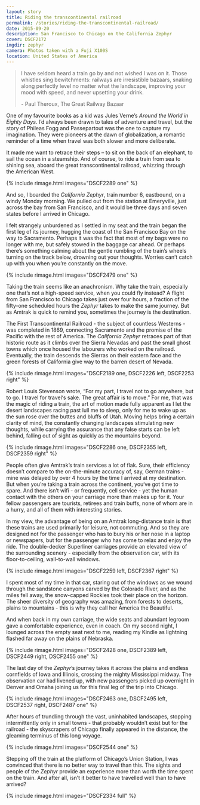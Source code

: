 ```yaml
---
layout: story
title: Riding the transcontinental railroad
permalink: /stories/riding-the-transcontinental-railroad/
date: 2015-09-20
description: San Francisco to Chicago on the California Zephyr
cover: DSCF2172
imgdir: zephyr
camera: Photos taken with a Fuji X100S
location: United States of America
---
```


> I have seldom heard a train go by and not wished I was on it. Those whistles sing bewitchments: railways are irresistible bazaars, snaking along perfectly level no matter what the landscape, improving your mood with speed, and never upsetting your drink.
>
> \- Paul Theroux, The Great Railway Bazaar

One of my favourite books as a kid was Jules Verne’s _Around the World in Eighty Days_. I’d always been drawn to tales of adventure and travel, but the story of Phileas Fogg and Passepartout was the one to capture my imagination. They were pioneers at the dawn of globalization, a romantic reminder of a time when travel was both slower and more deliberate.

It made me want to retrace their steps – to sit on the back of an elephant, to sail the ocean in a steamship. And of course, to ride a train from sea to shining sea, aboard the great transcontinental railroad, whizzing through the American West.

{% include rimage.html images="DSCF2289 one" %}

And so, I boarded the _California Zephyr_, train number 6, eastbound, on a windy Monday morning. We pulled out from the station at Emeryville, just across the bay from San Francisco, and it would be three days and seven states before I arrived in Chicago.

I felt strangely unburdened as I settled in my seat and the train began the first leg of its journey, hugging the coast of the San Francisco Bay on the way to Sacramento. Perhaps it was the fact that most of my bags were no longer with me, but safely stowed in the baggage car ahead. Or perhaps there’s something calming about the gentle rumbling of the train’s wheels turning on the track below, drowning out your thoughts. Worries can’t catch up with you when you’re constantly on the move.

{% include rimage.html images="DSCF2479 one" %}

Taking the train seems like an anachronism. Why take the train, especially one that’s not a high-speed service, when you could fly instead? A flight from San Francisco to Chicago takes just over four hours, a fraction of the fifty-one scheduled hours the _Zephyr_ takes to make the same journey. But as Amtrak is quick to remind you, sometimes the journey is the destination.

The First Transcontinental Railroad - the subject of countless Westerns - was completed in 1869, connecting Sacramento and the promise of the Pacific with the rest of America. The _California Zephyr_ retraces part of that historic route as it climbs over the Sierra Nevadas and past the small ghost towns which once housed the labourers who worked on the railroad. Eventually, the train descends the Sierras on their eastern face and the green forests of California give way to the barren desert of Nevada.

{% include rimage.html images="DSCF2189 one, DSCF2226 left, DSCF2253 right" %}

Robert Louis Stevenson wrote, “For my part, I travel not to go anywhere, but to go. I travel for travel‘s sake. The great affair is to move.” For me, that was the magic of riding a train, the art of motion made fully apparent as I let the desert landscapes racing past lull me to sleep, only for me to wake up as the sun rose over the buttes and bluffs of Utah. Moving helps bring a certain clarity of mind, the constantly changing landscapes stimulating new thoughts, while carrying the assurance that any false starts can be left behind, falling out of sight as quickly as the mountains beyond.

{% include rimage.html images="DSCF2286 one, DSCF2355 left, DSCF2359 right" %}

People often give Amtrak’s train services a lot of flak. Sure, their efficiency doesn’t compare to the on-the-minute accuracy of, say, German trains - mine was delayed by over 4 hours by the time I arrived at my destination. But when you’re taking a train across the continent, you‘ve got time to spare. And there isn’t wifi - or frequently, cell service - yet the human contact with the others on your carriage more than makes up for it. Your fellow passengers are tourists, retirees and train buffs, none of whom are in a hurry, and all of them with interesting stories.

In my view, the advantage of being on an Amtrak long-distance train is that these trains are used primarily for leisure, not commuting. And so they are designed not for the passenger who has to bury his or her nose in a laptop or newspapers, but for the passenger who has come to relax and enjoy the ride. The double-decker Superliner carriages provide an elevated view of the surrounding scenery - especially from the observation car, with its floor-to-ceiling, wall-to-wall windows.

{% include rimage.html images="DSCF2259 left, DSCF2367 right" %}

I spent most of my time in that car, staring out of the windows as we wound through the sandstone canyons carved by the Colorado River, and as the miles fell away, the snow-capped Rockies took their place on the horizon. The sheer diversity of geography was amazing, from forests to deserts, plains to mountains - this is why they call her America the Beautiful.

And when back in my own carriage, the wide seats and abundant legroom gave a comfortable experience, even in coach. On my second night, I lounged across the empty seat next to me, reading my Kindle as lightning flashed far away on the plains of Nebraska.

{% include rimage.html images="DSCF2428 one, DSCF2389 left, DSCF2449 right, DSCF2455 one" %}

The last day of the _Zephyr_’s journey takes it across the plains and endless cornfields of Iowa and Illinois, crossing the mighty Mississippi midway. The observation car had livened up, with new passengers picked up overnight in Denver and Omaha joining us for this final leg of the trip into Chicago.

{% include rimage.html images="DSCF2463 one, DSCF2495 left, DSCF2537 right, DSCF2487 one" %}

After hours of trundling through the vast, uninhabited landscapes, stopping intermittently only in small towns - that probably wouldn’t exist but for the railroad - the skyscrapers of Chicago finally appeared in the distance, the gleaming terminus of this long voyage.

{% include rimage.html images="DSCF2544 one" %}

Stepping off the train at the platform of Chicago’s Union Station, I was convinced that there is no better way to travel than this. The sights and people of the _Zephyr_ provide an experience more than worth the time spent on the train. And after all, isn’t it better to have travelled well than to have arrived?

{% include rimage.html images="DSCF2334 full" %}

